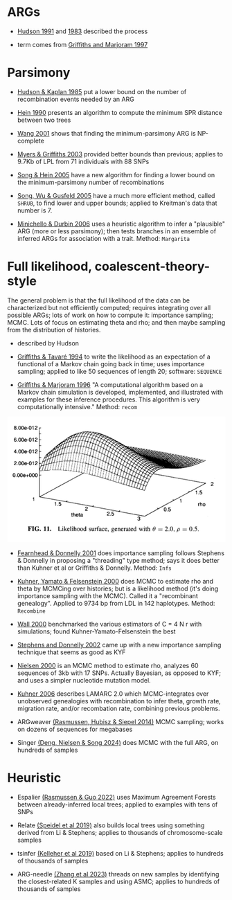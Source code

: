 # ARGs

- [Hudson 1991](https://www.bibsonomy.org/bibtex/2f33182bca8a8368e5d7a86fb5f3b5a5c/peter.ralph) 
    and [1983](https://www.sciencedirect.com/science/article/abs/pii/0040580983900138) described the process

- term comes from [Griffiths and Marjoram 1997](https://www.bibsonomy.org/bibtex/2d60d21cbcdf8d4328d26446b0ea3bee8/peter.ralph)

# Parsimony

- [Hudson & Kaplan 1985](https://doi.org/10.1093/genetics/111.1.147) put a lower bound on the number
    of recombination events needed by an ARG

- [Hein 1990](https://www.sciencedirect.com/science/article/abs/pii/002555649090123G)
    presents an algorithm to compute the minimum SPR distance between two trees

- [Wang 2001](https://doi.org/10.1089/106652701300099119)
    shows that finding the minimum-parsimony ARG is NP-complete

- [Myers & Griffiths 2003](https://dx.doi.org/10.1093/genetics/163.1.375)
    provided better bounds than previous;
    applies to 9.7Kb of LPL from 71 individuals with 88 SNPs

- [Song & Hein 2005](https://doi.org/10.1089/cmb.2005.12.147)
    have a new algorithm for finding a lower bound on the minimum-parsimony number of recombinations

- [Song, Wu & Gusfeld 2005](https://doi.org/10.1093/bioinformatics/bti1033)
    have a much more efficient method, called `SHRUB`, to find lower and upper bounds;
    applied to Kreitman's data that number is 7.

- [Minichello & Durbin 2006](https://pubmed.ncbi.nlm.nih.gov/17033967/)
    uses a heuristic algorithm to infer a "plausible" ARG (more or less parsimony);
    then tests branches in an ensemble of inferred ARGs for association with a trait.
    Method: `Margarita`


# Full likelihood, coalescent-theory-style

The general problem is that the full likelihood of the data
can be characterized but not efficiently computed;
requires integrating over all possible ARGs;
lots of work on how to compute it: importance sampling; MCMC.
Lots of focus on estimating theta and rho; and then maybe
sampling from the distribution of histories.

- described by Hudson

- [Griffiths & Tavaré 1994](https://doi.org/https:%2f%2fdoi.org%2f10.1006%2ftpbi.1994.1023)
    to write the likelihood as an expectation of a functional of a Markov chain going back in time;
    uses importance sampling; applied to like 50 sequences of length 20;
    software: `SEQUENCE`
    

- [Griffiths & Marjoram 1996](https://www.liebertpub.com/doi/abs/10.1089/cmb.1996.3.479)
    "A computational algorithm based on a Markov chain simulation is developed, implemented, and illustrated with examples for these inference procedures. This algorithm is very computationally intensive." Method: `recom`

![](griffiths-marjoram-1996-fig-11.png)

- [Fearnhead & Donnelly 2001](https://academic.oup.com/genetics/article/159/3/1299/6049673) does importance sampling
    follows Stephens & Donnelly in proposing a "threading" type method;
    says it does better than Kuhner et al or Griffiths & Donnelly. Method: `Infs`
    
- [Kuhner, Yamato & Felsenstein 2000](https://academic.oup.com/genetics/article/156/3/1393/6051663)
    does MCMC to estimate rho and theta by MCMCing over histories;
    but is a likelihood method (it's doing importance sampling with the MCMC).
    Called it a "recombinant genealogy".
    Applied to 9734 bp from LDL in 142 haplotypes.
    Method: `Recombine`

- [Wall 2000](https://doi.org/10.1093/oxfordjournals.molbev.a026228) benchmarked the various estimators of C = 4 N r
    with simulations; found Kuhner-Yamato-Felsenstein the best

- [Stephens and Donnelly 2002](https://doi.org/https:%2f%2fdoi.org%2f10.1111%2f1467-9868.00254)
    came up with a new importance sampling technique that seems as good as KYF

- [Nielsen 2000](https://academic.oup.com/genetics/article/154/2/931/6047972)
    is an MCMC method to estimate rho, 
    analyzes 60 sequences of 3kb with 17 SNPs.
    Actually Bayesian, as opposed to KYF; and uses a simpler nucleotide mutation model.

- [Kuhner 2006](https://doi.org/10.1093/bioinformatics/btk051) describes LAMARC 2.0
    which MCMC-integrates over unobserved genealogies with recombination
    to infer theta, growth rate, migration rate, and/or recombation rate,
    combining previous problems.

- ARGweaver [(Rasmussen, Hubisz & Siepel 2014)](https://journals.plos.org/plosgenetics/article?id=10.1371/journal.pgen.1004342)
    MCMC sampling; works on dozens of sequences for megabases

- Singer [(Deng, Nielsen & Song 2024)](https://doi.org/10.1101%2f2024.03.16.585351)
    does MCMC with the full ARG, on hundreds of samples
    

# Heuristic

- Espalier [(Rasmussen & Guo 2022)](https://doi.org/10.1101%2f2022.01.17.476639)
    uses Maximum Agreement Forests between already-inferred local trees;
    applied to examples with tens of SNPs

- Relate [(Speidel et al 2019)](https://doi.org/10.1038%2fs41588-019-0484-x)
    also builds local trees using something derived from Li & Stephens;
    applies to thousands of chromosome-scale samples

- tsinfer [(Kelleher et al 2019)](https://doi.org/10.1038%2fs41588-019-0483-y)
    based on Li & Stephens; applies to hundreds of thousands of samples

- ARG-needle [(Zhang et al 2023)](https://doi.org/10.1038%2fs41588-023-01379-x)
    threads on new samples by identifying the closest-related K samples
    and using ASMC; applies to hundreds of thousands of samples
